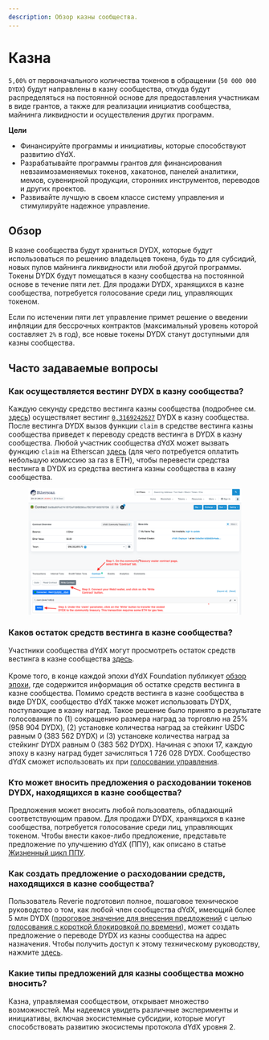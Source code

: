 ```yaml
---
description: Обзор казны сообщества.
---
```


# Казна

`5,00%` от первоначального количества токенов в обращении (`50 000 000 DYDX`) будут направлены в казну сообщества, откуда будут распределяться на постоянной основе для предоставления участникам в виде грантов, а также для реализации инициатив сообщества, майнинга ликвидности и осуществления других программ.

**Цели**

* Финансируйте программы и инициативы, которые способствуют развитию dYdX.
* Разрабатывайте программы грантов для финансирования невзаимозаменяемых токенов, хакатонов, панелей аналитики, мемов, сувенирной продукции, сторонних инструментов, переводов и других проектов.
* Развивайте лучшую в своем классе систему управления и стимулируйте надежное управление.

## Обзор

В казне сообщества будут храниться DYDX, которые будут использоваться по решению владельцев токена, будь то для субсидий, новых пулов майнинга ликвидности или любой другой программы. Токены DYDX будут помещаться в казну сообщества на постоянной основе в течение пяти лет. Для продажи DYDX, хранящихся в казне сообщества, потребуется голосование среди лиц, управляющих токеном.

Если по истечении пяти лет управление примет решение о введении инфляции для бессрочных контрактов (максимальный уровень которой составляет `2%` в год), все новые токены DYDX станут доступными для казны сообщества.

## Часто задаваемые вопросы

### Как осуществляется вестинг DYDX в казну сообщества?

Каждую секунду средство вестинга казны сообщества (подробнее см. [здесь](https://docs.dydx.community/dydx-governance/resources/technical-overview#governance-architecture-overview)) осуществляет вестинг [`0,3169242627`](tel:03169242627) DYDX в казну сообщества. После вестинга DYDX вызов функции `claim` в средстве вестинга казны сообщества приведет к переводу средств вестинга в DYDX в казну сообщества. Любой участник сообщества dYdX может вызвать функцию `claim` на Etherscan [здесь](https://etherscan.io/address/0x08a90Fe0741B7DeF03fB290cc7B273F1855767D8#writeContract) (для чего потребуется оплатить небольшую комиссию за газ в ETH), чтобы перевести средства вестинга в DYDX из средства вестинга казны сообщества в казну сообщества.

<figure><img src="../.gitbook/assets/claim-function-CT-vester.png" alt=""><figcaption></figcaption></figure>

### Каков остаток средств вестинга в казне сообщества?

Участники сообщества dYdX могут просмотреть остаток средств вестинга в казне сообщества [здесь](https://dydx.shippooor.xyz/). \
\
Кроме того, в конце каждой эпохи dYdX Foundation публикует [обзор эпохи](https://dydx.foundation/blog), где содержится информация об остатке средств вестинга в казне сообщества. Помимо средств вестинга в казне сообщества в виде DYDX, сообщество dYdX также может использовать DYDX, поступающие в казну наград. Такое решение было принято в результате голосования по (1) сокращению размера наград за торговлю на 25% (958 904 DYDX), (2) установке количества наград за стейкинг USDC равным 0 (383 562 DYDX) и (3) установке количества наград за стейкинг DYDX равным 0 (383 562 DYDX). Начиная с эпохи 17, каждую эпоху в казну наград будет зачисляться 1 726 028 DYDX. Сообщество dYdX сможет использовать их при [голосовании управления](https://docs.dydx.community/dydx-governance/voting-and-governance/governance-parameters).

### Кто может вносить предложения о расходовании токенов DYDX, находящихся в казне сообщества?

Предложения может вносить любой пользователь, обладающий соответствующим правом. Для продажи DYDX, хранящихся в казне сообщества, потребуется голосование среди лиц, управляющих токеном. Чтобы внести какое-либо предложение, представьте предложение по улучшению dYdX (ППУ), как описано в статье [Жизненный цикл ППУ](../voting-and-governance/dip-proposal-lifecycle.md).

### Как создать предложение о расходовании средств, находящихся в казне сообщества?

Пользователь Reverie подготовил полное, пошаговое техническое руководство о том, как любой член сообщества dYdX, имеющий более 5 млн DYDX ([пороговое значение для внесения предложений](https://docs.dydx.community/dydx-governance/voting-and-governance/governance-parameters#timelock-parameters) с целью [голосования с короткой блокировкой по времени](https://docs.dydx.community/dydx-governance/voting-and-governance/governance-process#short-timelock-executor)), может создать предложение о переводе DYDX из казны сообщества на адрес назначения. Чтобы получить доступ к этому техническому руководству, нажмите [здесь](https://app.gitbook.com/o/-MeNgGQU0ucT2xo4s8-T/s/-MeNfSkgj48hU0q8Zbjn/\~/changes/EyisuFjLIyJ7K9RzaTfJ/technical-guide-on-building-a-dydx-community-treasury-spending-proposal).

### Какие типы предложений для казны сообщества можно вносить?

Казна, управляемая сообществом, открывает множество возможностей. Мы надеемся увидеть различные эксперименты и инициативы, включая экосистемные субсидии, которые могут способствовать развитию экосистемы протокола dYdX уровня 2.
